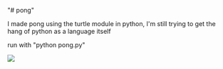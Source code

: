 "# pong" 

I made pong using the turtle module in python, I'm still trying to get the hang of python as a language itself

run with "python pong.py" 

![](images/screenshot.jpeg)